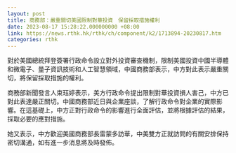 ```yaml
---
layout: post
title: 商務部：嚴重關切美國限制對華投資　保留採取措施權利
date: 2023-08-17 15:28:22.000000000 +08:00
link: https://news.rthk.hk/rthk/ch/component/k2/1713894-20230817.htm
categories: rthk
---
```


對於美國總統拜登簽署行政命令設立對外投資審查機制，限制美國投資中國半導體和微電子、量子資訊技術和人工智慧領域，中國商務部表示，中方對此表示嚴重關切，將保留採取措施的權利。

商務部新聞發言人束珏婷表示，美方行政命令提出限制對華投資損人害己，中方已對此表達嚴正關切。中國商務部近日與企業座談，了解行政命令對企業的實際影響。在這基礎上，中方正對行政命令的影響進行全面評估，並將根據評估的結果，採取必要的應對措施。

她又表示，中方歡迎美國商務部長雷蒙多訪華，中美雙方正就訪問的有關安排保持密切溝通，如有進一步消息將及時發佈。

